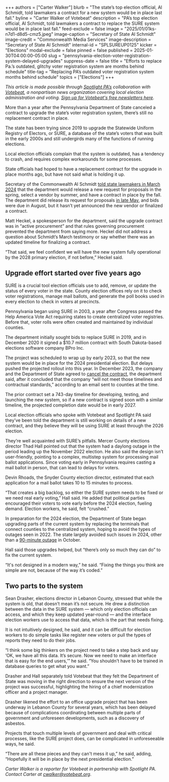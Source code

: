 +++
authors = ["Carter Walker"]
blurb = "The state’s top election official, Al Schmidt, told lawmakers a contract for a new system would be in place last fall."
byline = "Carter Walker of Votebeat"
description = "PA’s top election official, Al Schmidt, told lawmakers a contract to replace the SURE system would be in place last fall."
feed-exclude = false
image = "2025/01/01ks-n7d1-d8d5-cmz5.jpeg"
image-caption = "Secretary of State Al Schmidt"
image-credit = "Commonwealth Media Services"
image-description = "Secretary of State Al Schmidt"
internal-id = "SPLSUREUP0125"
kicker = "Elections"
modal-exclude = false
pinned = false
published = 2025-01-30T04:00:00-05:00
slug = "pennsylvania-election-voter-registration-system-delayed-upgrades"
suppress-date = false
title = "Efforts to replace Pa.’s outdated, glitchy voter registration system are months behind schedule"
title-tag = "Replacing PA’s outdated voter registration system months behind schedule"
topics = ["Elections"]
+++

<em>This article is made possible through </em><a href="https://www.spotlightpa.org/"><em>Spotlight PA’s</em></a><em> collaboration with </em><a href="https://web.archive.org/20170521211815/https://www.votebeat.org/"><em>Votebeat</em></a><em>, a nonpartisan news organization covering local election administration and voting. </em><a href="https://web.archive.org/20220402164717/https://www.votebeat.org/newsletters/"><em>Sign up for Votebeat&#39;s free newsletters here</em></a><em>.</em>

More than a year after the Pennsylvania Department of State canceled a contract to upgrade the state’s voter registration system, there’s still no replacement contract in place.

The state has been trying since 2019 to upgrade the Statewide Uniform Registry of Electors, or SURE, a database of the state’s voters that was built in the early 2000s and still undergirds many of the functions of running elections.

Local election officials complain that the system is outdated, has a tendency to crash, and requires complex workarounds for some processes.

State officials had hoped to have a replacement contract for the upgrade in place months ago, but have not said what is holding it up.

Secretary of the Commonwealth Al Schmidt <a href="https://web.archive.org/20250130100731/https://www.legis.state.pa.us/cfdocs/legis/CMS/ArchiveDetails.cfm?SessYear=2023&amp;MeetingId=3568&amp;Code=-1&amp;Chamber=H">told state lawmakers in March 2024</a> that the department would release a new request for proposals in the spring, select a vendor by summer, and have a contract in place by the fall. The department did release its request for proposals <a href="https://web.archive.org/20240705152847/https://www.witf.org/2024/07/03/pa-restarts-plan-to-upgrade-voter-registration-and-election-management-systems/">in late May</a>, and bids were due in August, but it hasn’t yet announced the new vendor or finalized a contract.

Matt Heckel, a spokesperson for the department, said the upgrade contract was in “active procurement” and that rules governing procurement prevented the department from saying more. Heckel did not address a question about Schmidt’s March testimony or say whether there was an updated timeline for finalizing a contract.

“That said, we feel confident we will have the new system fully operational by the 2028 primary election, if not before,” Heckel said.

## Upgrade effort started over five years ago

SURE is a crucial tool election officials use to add, remove, or update the status of every voter in the state. County election offices rely on it to check voter registrations, manage mail ballots, and generate the poll books used in every election to check in voters at precincts.

Pennsylvania began using SURE in 2003, a year after Congress passed the Help America Vote Act requiring states to create centralized voter registries. Before that, voter rolls were often created and maintained by individual counties.

The department initially sought bids to replace SURE in 2019, and in December 2020 it signed a $10.7 million contract with South Dakota-based elections software company BPro Inc.

The project was scheduled to wrap up by early 2023, so that the new system would be in place for the 2024 presidential election. But delays pushed the projected rollout into this year. In December 2023, the company and the Department of State agreed to <a href="https://web.archive.org/20231217025039/https://www.votebeat.org/pennsylvania/2023/12/15/voter-roll-pennsylvania-sure-contract-canceled/">cancel the contract</a>, the department said, after it concluded that the company “will not meet those timelines and contractual standards,” according to an email sent to counties at the time.

The prior contract set a 743-day timeline for developing, testing, and launching the new system, so if a new contract is signed soon with a similar timeline, the projected completion date would be in early 2027.

Local election officials who spoke with Votebeat and Spotlight PA said they’ve been told the department is still working on details of a new contract, and they believe they will be using SURE at least through the 2026 election.

They’re well acquainted with SURE’s pitfalls. Mercer County elections director Thad Hall pointed out that the system had a daylong outage in the period leading up the November 2022 election. He also said the design isn’t user-friendly, pointing to a complex, multistep system for processing mail ballot applications. Since voting early in Pennsylvania requires casting a mail ballot in person, that can lead to delays for voters.

Devin Rhoads, the Snyder County election director, estimated that each application for a mail ballot takes 10 to 15 minutes to process.

“That creates a big backlog, so either the SURE system needs to be fixed or we need real early voting,” Hall said. He added that political parties encouraged their voters to vote early before the 2024 election, fueling demand. Election workers, he said, felt “crushed.”

In preparation for the 2024 election, the Department of State began upgrading parts of the current system by replacing the terminals that connect counties to the centralized system, hoping to avoid the types of outages seen in 2022. The state largely avoided such issues in 2024, other than a <a href="https://web.archive.org/20241025170412/https://delawarevalleyjournal.com/breaking-system-needed-for-pa-early-voting-malfunctions-thursday/">90-minute outage</a> in October.

Hall said those upgrades helped, but “there’s only so much they can do” to fix the current system.

“It&#39;s not designed in a modern way,” he said. “Fixing the things you think are simple are not, because of the way it’s coded.”

## Two parts to the system

Sean Drasher, elections director in Lebanon County, stressed that while the system is old, that doesn’t mean it’s not secure. He drew a distinction between the data in the SURE system — which only election officials can access, and which they keep updated year-round — and the interface election workers use to access that data, which is the part that needs fixing.

It is not intuitively designed, he said, and it can be difficult for election workers to do simple tasks like register new voters or pull the types of reports they need to do their jobs.

“I think some big thinkers on the project need to take a step back and say ‘OK, we have all this data. It’s secure. Now we need to make an interface that is easy for the end users,’” he said. “You shouldn&#39;t have to be trained in database queries to get what you want.”

Drasher and Hall separately told Votebeat that they felt the Department of State was moving in the right direction to ensure the next version of the project was successful, highlighting the hiring of a chief modernization officer and a project manager.

Drasher likened the effort to an office upgrade project that has been underway in Lebanon County for several years, which has been delayed because of complications coordinating between multiple parts of government and unforeseen developments, such as a discovery of asbestos.

Projects that touch multiple levels of government and deal with critical processes, like the SURE project does, can be complicated in unforeseeable ways, he said.

“There are all these pieces and they can&#39;t mess it up,” he said, adding, “Hopefully it will be in place by the next presidential election.”

<em>Carter Walker is a reporter for Votebeat in partnership with Spotlight PA. Contact Carter at </em><a href="mailto:cwalker@votebeat.org"><em>cwalker@votebeat.org</em></a><em>.</em><strong><em></em></strong>
